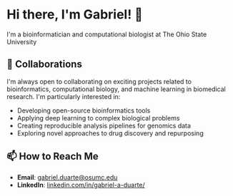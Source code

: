 # Hi there, I'm Gabriel! 👋

I'm a bioinformatician and computational biologist at The Ohio State University

## 👯 Collaborations

I'm always open to collaborating on exciting projects related to bioinformatics, computational biology, and machine learning in biomedical research. I'm particularly interested in:

* Developing open-source bioinformatics tools
* Applying deep learning to complex biological problems
* Creating reproducible analysis pipelines for genomics data
* Exploring novel approaches to drug discovery and repurposing

## 📫 How to Reach Me

* **Email**: [gabriel.duarte@osumc.edu](mailto:gabriel.duarte@osumc.edu)
* **LinkedIn**: [linkedin.com/in/gabriel-a-duarte/](https://linkedin.com/in/gabriel-a-duarte/)
